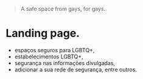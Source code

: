 > A safe space from gays, for gays.

# Landing page.

- espaços seguros para LGBTQ+,
- estabelecimentos LGBTQ+,
- segurança nas informações divulgadas,
- adicionar a sua rede de segurança, entre outros.